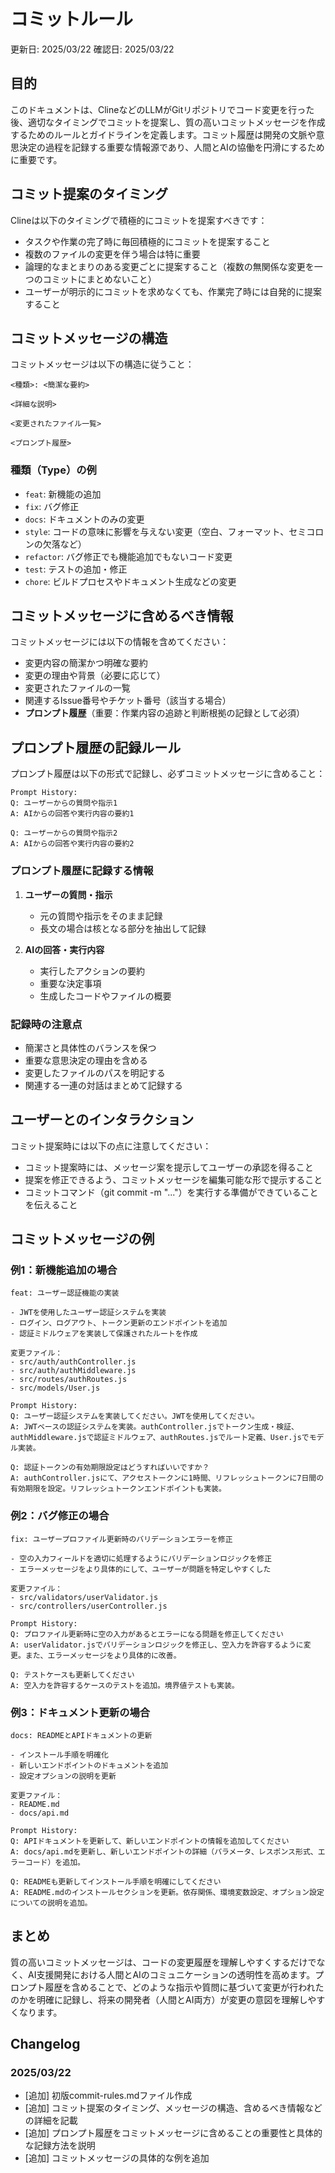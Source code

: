 # コミットルール

更新日: 2025/03/22
確認日: 2025/03/22

## 目的

このドキュメントは、ClineなどのLLMがGitリポジトリでコード変更を行った後、適切なタイミングでコミットを提案し、質の高いコミットメッセージを作成するためのルールとガイドラインを定義します。コミット履歴は開発の文脈や意思決定の過程を記録する重要な情報源であり、人間とAIの協働を円滑にするために重要です。

## コミット提案のタイミング

Clineは以下のタイミングで積極的にコミットを提案すべきです：

- タスクや作業の完了時に毎回積極的にコミットを提案すること
- 複数のファイルの変更を伴う場合は特に重要
- 論理的なまとまりのある変更ごとに提案すること（複数の無関係な変更を一つのコミットにまとめないこと）
- ユーザーが明示的にコミットを求めなくても、作業完了時には自発的に提案すること

## コミットメッセージの構造

コミットメッセージは以下の構造に従うこと：

```
<種類>: <簡潔な要約>

<詳細な説明>

<変更されたファイル一覧>

<プロンプト履歴>
```

### 種類（Type）の例

- `feat`: 新機能の追加
- `fix`: バグ修正
- `docs`: ドキュメントのみの変更
- `style`: コードの意味に影響を与えない変更（空白、フォーマット、セミコロンの欠落など）
- `refactor`: バグ修正でも機能追加でもないコード変更
- `test`: テストの追加・修正
- `chore`: ビルドプロセスやドキュメント生成などの変更

## コミットメッセージに含めるべき情報

コミットメッセージには以下の情報を含めてください：

- 変更内容の簡潔かつ明確な要約
- 変更の理由や背景（必要に応じて）
- 変更されたファイルの一覧
- 関連するIssue番号やチケット番号（該当する場合）
- **プロンプト履歴**（重要：作業内容の追跡と判断根拠の記録として必須）

## プロンプト履歴の記録ルール

プロンプト履歴は以下の形式で記録し、必ずコミットメッセージに含めること：

```
Prompt History:
Q: ユーザーからの質問や指示1
A: AIからの回答や実行内容の要約1

Q: ユーザーからの質問や指示2
A: AIからの回答や実行内容の要約2
```

### プロンプト履歴に記録する情報

1. **ユーザーの質問・指示**
   - 元の質問や指示をそのまま記録
   - 長文の場合は核となる部分を抽出して記録

2. **AIの回答・実行内容**
   - 実行したアクションの要約
   - 重要な決定事項
   - 生成したコードやファイルの概要

### 記録時の注意点

- 簡潔さと具体性のバランスを保つ
- 重要な意思決定の理由を含める
- 変更したファイルのパスを明記する
- 関連する一連の対話はまとめて記録する

## ユーザーとのインタラクション

コミット提案時には以下の点に注意してください：

- コミット提案時には、メッセージ案を提示してユーザーの承認を得ること
- 提案を修正できるよう、コミットメッセージを編集可能な形で提示すること
- コミットコマンド（git commit -m "..."）を実行する準備ができていることを伝えること

## コミットメッセージの例

### 例1：新機能追加の場合

```
feat: ユーザー認証機能の実装

- JWTを使用したユーザー認証システムを実装
- ログイン、ログアウト、トークン更新のエンドポイントを追加
- 認証ミドルウェアを実装して保護されたルートを作成

変更ファイル：
- src/auth/authController.js
- src/auth/authMiddleware.js
- src/routes/authRoutes.js
- src/models/User.js

Prompt History:
Q: ユーザー認証システムを実装してください。JWTを使用してください。
A: JWTベースの認証システムを実装。authController.jsでトークン生成・検証、authMiddleware.jsで認証ミドルウェア、authRoutes.jsでルート定義、User.jsでモデル実装。

Q: 認証トークンの有効期限設定はどうすればいいですか？
A: authController.jsにて、アクセストークンに1時間、リフレッシュトークンに7日間の有効期限を設定。リフレッシュトークンエンドポイントも実装。
```

### 例2：バグ修正の場合

```
fix: ユーザープロファイル更新時のバリデーションエラーを修正

- 空の入力フィールドを適切に処理するようにバリデーションロジックを修正
- エラーメッセージをより具体的にして、ユーザーが問題を特定しやすくした

変更ファイル：
- src/validators/userValidator.js
- src/controllers/userController.js

Prompt History:
Q: プロファイル更新時に空の入力があるとエラーになる問題を修正してください
A: userValidator.jsでバリデーションロジックを修正し、空入力を許容するように変更。また、エラーメッセージをより具体的に改善。

Q: テストケースも更新してください
A: 空入力を許容するケースのテストを追加。境界値テストも実装。
```

### 例3：ドキュメント更新の場合

```
docs: READMEとAPIドキュメントの更新

- インストール手順を明確化
- 新しいエンドポイントのドキュメントを追加
- 設定オプションの説明を更新

変更ファイル：
- README.md
- docs/api.md

Prompt History:
Q: APIドキュメントを更新して、新しいエンドポイントの情報を追加してください
A: docs/api.mdを更新し、新しいエンドポイントの詳細（パラメータ、レスポンス形式、エラーコード）を追加。

Q: READMEも更新してインストール手順を明確にしてください
A: README.mdのインストールセクションを更新。依存関係、環境変数設定、オプション設定についての説明を追加。
```

## まとめ

質の高いコミットメッセージは、コードの変更履歴を理解しやすくするだけでなく、AI支援開発における人間とAIのコミュニケーションの透明性を高めます。プロンプト履歴を含めることで、どのような指示や質問に基づいて変更が行われたのかを明確に記録し、将来の開発者（人間とAI両方）が変更の意図を理解しやすくなります。

## Changelog

### 2025/03/22
- [追加] 初版commit-rules.mdファイル作成
- [追加] コミット提案のタイミング、メッセージの構造、含めるべき情報などの詳細を記載
- [追加] プロンプト履歴をコミットメッセージに含めることの重要性と具体的な記録方法を説明
- [追加] コミットメッセージの具体的な例を追加